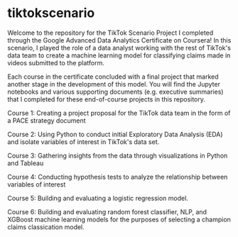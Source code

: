 # tiktokscenario

Welcome to the repository for the TikTok Scenario Project I completed through the Google Advanced Data Analytics Certificate on Coursera! In this scenario, I played the role of a data analyst working with the rest of TikTok's data team to create a machine learning model for classifying claims made in videos submitted to the platform.

Each course in the certificate concluded with a final project that marked another stage in the development of this model. You will find the Jupyter notebooks and various supporting documents (e.g. executive summaries) that I completed for these end-of-course projects in this repository.

Course 1: Creating a project proposal for the TikTok data team in the form of a PACE strategy document

Course 2: Using Python to conduct initial Exploratory Data Analysis (EDA) and isolate variables of interest in TikTok's data set.

Course 3: Gathering insights from the data through visualizations in Python and Tableau

Course 4: Conducting hypothesis tests to analyze the relationship between variables of interest

Course 5: Building and evaluating a logistic regression model.

Course 6: Building and evaluating random forest classifier,  NLP, and XGBoost machine learning models for the purposes of selecting a champion claims classication model.
